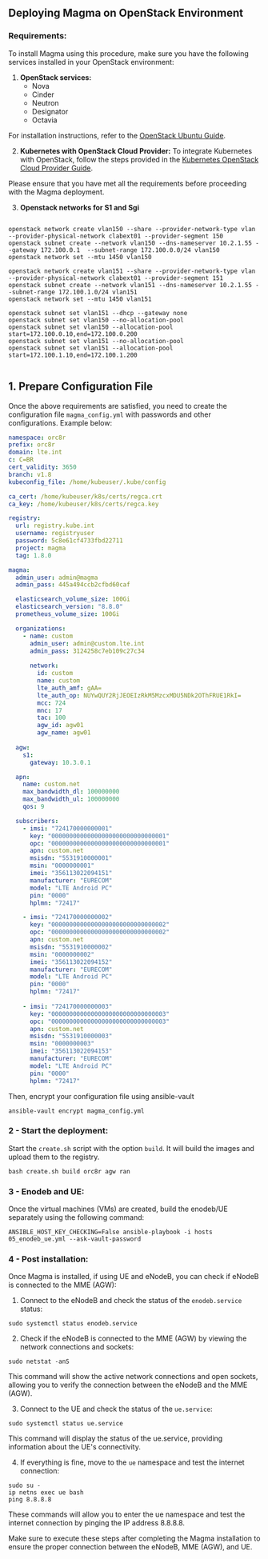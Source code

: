 ## Deploying Magma on OpenStack Environment

### Requirements:
To install Magma using this procedure, make sure you have the following services installed in your OpenStack environment:

1. **OpenStack services:**
   - Nova
   - Cinder
   - Neutron
   - Designator
   - Octavia

For installation instructions, refer to the [OpenStack Ubuntu Guide](https://gitlab.com/eduardoefb/openstack-ubuntu/-/tree/victoria?ref_type=heads).

2. **Kubernetes with OpenStack Cloud Provider:**
   To integrate Kubernetes with OpenStack, follow the steps provided in the [Kubernetes OpenStack Cloud Provider Guide](https://github.com/eduardoefb/k8s-openstack-cloudprovider).

Please ensure that you have met all the requirements before proceeding with the Magma deployment.


3. **Openstack networks for S1 and Sgi**
```

openstack network create vlan150 --share --provider-network-type vlan --provider-physical-network clabext01 --provider-segment 150
openstack subnet create --network vlan150 --dns-nameserver 10.2.1.55 --gateway 172.100.0.1  --subnet-range 172.100.0.0/24 vlan150
openstack network set --mtu 1450 vlan150

openstack network create vlan151 --share --provider-network-type vlan --provider-physical-network clabext01 --provider-segment 151
openstack subnet create --network vlan151 --dns-nameserver 10.2.1.55 --subnet-range 172.100.1.0/24 vlan151
openstack network set --mtu 1450 vlan151

openstack subnet set vlan151 --dhcp --gateway none
openstack subnet set vlan150 --no-allocation-pool 
openstack subnet set vlan150 --allocation-pool start=172.100.0.10,end=172.100.0.200
openstack subnet set vlan151 --no-allocation-pool 
openstack subnet set vlan151 --allocation-pool start=172.100.1.10,end=172.100.1.200


```

## 1. Prepare Configuration File
Once the above requirements are satisfied, you need to create the configuration file `magma_config.yml` with passwords and other configurations. Example below:


```yaml
namespace: orc8r 
prefix: orc8r
domain: lte.int
c: C=BR
cert_validity: 3650
branch: v1.8
kubeconfig_file: /home/kubeuser/.kube/config

ca_cert: /home/kubeuser/k8s/certs/regca.crt
ca_key: /home/kubeuser/k8s/certs/regca.key

registry:
  url: registry.kube.int
  username: registryuser
  password: 5c8e61cf4733fbd22711
  project: magma
  tag: 1.8.0

magma:
  admin_user: admin@magma
  admin_pass: 445a494ccb2cfbd60caf

  elasticsearch_volume_size: 100Gi
  elasticsearch_version: "8.8.0"
  prometheus_volume_size: 100Gi

  organizations:
    - name: custom
      admin_user: admin@custom.lte.int
      admin_pass: 3124258c7eb109c27c34
  
      network:
        id: custom 
        name: custom 
        lte_auth_amf: gAA=
        lte_auth_op: NUYwQUY2RjJEOEIzRkM5MzcxMDU5NDk2OThFRUE1RkI=
        mcc: 724
        mnc: 17
        tac: 100
        agw_id: agw01
        agw_name: agw01
  
  agw:
    s1:
      gateway: 10.3.0.1

  apn: 
    name: custom.net
    max_bandwidth_dl: 100000000
    max_bandwidth_ul: 100000000
    qos: 9

  subscribers:
    - imsi: "724170000000001"
      key: "00000000000000000000000000000001"
      opc: "00000000000000000000000000000001"
      apn: custom.net
      msisdn: "5531910000001"
      msin: "0000000001"
      imei: "356113022094151"
      manufacturer: "EURECOM"
      model: "LTE Android PC"
      pin: "0000"  
      hplmn: "72417"    

    - imsi: "724170000000002"
      key: "00000000000000000000000000000002"
      opc: "00000000000000000000000000000002"
      apn: custom.net
      msisdn: "5531910000002"
      msin: "0000000002"
      imei: "356113022094152"
      manufacturer: "EURECOM"
      model: "LTE Android PC"
      pin: "0000"  
      hplmn: "72417"    
      
    - imsi: "724170000000003"
      key: "00000000000000000000000000000003"
      opc: "00000000000000000000000000000003"
      apn: custom.net
      msisdn: "5531910000003"
      msin: "0000000003"
      imei: "356113022094153"
      manufacturer: "EURECOM"
      model: "LTE Android PC"
      pin: "0000" 
      hplmn: "72417"      
```

Then, encrypt your configuration file using ansible-vault
```shell
ansible-vault encrypt magma_config.yml
```

### 2 - Start the deployment:
Start the `create.sh` script with the option `build`. It will build the images and upload them to the registry.

```shell
bash create.sh build orc8r agw ran
```

### 3 - Enodeb and UE:
Once the virtual machines (VMs) are created, build the enodeb/UE separately using the following command:
```shell
ANSIBLE_HOST_KEY_CHECKING=False ansible-playbook -i hosts 05_enodeb_ue.yml --ask-vault-password
```

### 4 - Post installation:
Once Magma is installed, if using UE and eNodeB, you can check if eNodeB is connected to the MME (AGW):

1. Connect to the eNodeB and check the status of the `enodeb.service` status:
```shell
sudo systemctl status enodeb.service
```

2. Check if the eNodeB is connected to the MME (AGW) by viewing the network connections and sockets:
```shell
sudo netstat -anS
```
This command will show the active network connections and open sockets, allowing you to verify the connection between the eNodeB and the MME (AGW).

3. Connect to the UE and check the status of the `ue.service`:
```shell
sudo systemctl status ue.service
```
This command will display the status of the ue.service, providing information about the UE's connectivity.


4. If everything is fine, move to the `ue` namespace and test the internet connection:
```shell
sudo su - 
ip netns exec ue bash
ping 8.8.8.8
```

These commands will allow you to enter the ue namespace and test the internet connection by pinging the IP address 8.8.8.8.

Make sure to execute these steps after completing the Magma installation to ensure the proper connection between the eNodeB, MME (AGW), and UE.


